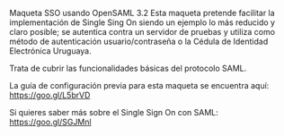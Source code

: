 Maqueta SSO usando OpenSAML 3.2
Esta maqueta pretende facilitar la implementación de Single Sing On siendo un ejemplo lo más reducido y claro posible; se autentica contra un servidor de pruebas y utiliza como método de autenticación usuario/contraseña o la Cédula de Identidad Electrónica Uruguaya.

Trata de cubrir las funcionalidades básicas del protocolo SAML.

La guía de configuración previa para esta maqueta se encuentra aquí: https://goo.gl/L5brVD

Si quieres saber más sobre el Single Sign On con SAML: https://goo.gl/SGJMnl
